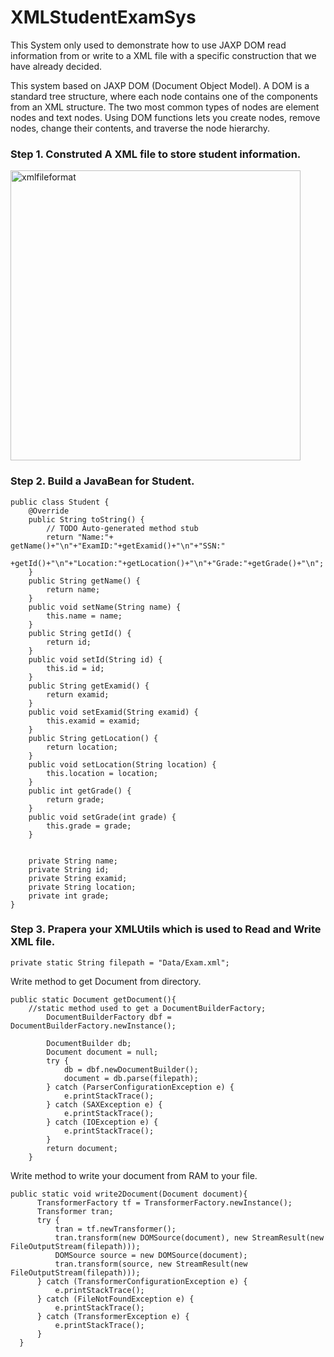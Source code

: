 # XMLStudentExamSys

This System only used to demonstrate how to use JAXP DOM read information from or write to a XML file with a specific construction that we have already decided.

This system based on JAXP DOM (Document Object Model). A DOM is a standard tree structure, where each node contains one of the components from an XML structure. The two most common types of nodes are element nodes and text nodes. Using DOM functions lets you create nodes, remove nodes, change their contents, and traverse the node hierarchy.

### Step 1. Construted A XML file to store student information.

<img width="464" alt="xmlfileformat" src="https://user-images.githubusercontent.com/22246345/32303733-6016b0fc-bf38-11e7-84a0-c7df8de78f61.png">

### Step 2. Build a JavaBean for Student.

```
public class Student {
	@Override
	public String toString() {
		// TODO Auto-generated method stub
		return "Name:"+ getName()+"\n"+"ExamID:"+getExamid()+"\n"+"SSN:"
				+getId()+"\n"+"Location:"+getLocation()+"\n"+"Grade:"+getGrade()+"\n";
	}
	public String getName() {
		return name;
	}
	public void setName(String name) {
		this.name = name;
	}
	public String getId() {
		return id;
	}
	public void setId(String id) {
		this.id = id;
	}
	public String getExamid() {
		return examid;
	}
	public void setExamid(String examid) {
		this.examid = examid;
	}
	public String getLocation() {
		return location;
	}
	public void setLocation(String location) {
		this.location = location;
	}
	public int getGrade() {
		return grade;
	}
	public void setGrade(int grade) {
		this.grade = grade;
	}
	
	
	private String name;
	private String id;
	private String examid;
	private String location;
	private int grade;
}
```


### Step 3. Prapera your XMLUtils which is used to Read and Write XML file.



```
private static String filepath = "Data/Exam.xml";
```

Write method to get Document from directory.
```
public static Document getDocument(){
    //static method used to get a DocumentBuilderFactory;
		DocumentBuilderFactory dbf = DocumentBuilderFactory.newInstance();
    
		DocumentBuilder db;
		Document document = null;
		try {
			db = dbf.newDocumentBuilder();
			document = db.parse(filepath);
		} catch (ParserConfigurationException e) {
			e.printStackTrace();
		} catch (SAXException e) {
			e.printStackTrace();
		} catch (IOException e) {
			e.printStackTrace();
		}
		return document;
	}
  ```
  
  
  Write method to write your document from RAM to your file.
  ```
  public static void write2Document(Document document){
		TransformerFactory tf = TransformerFactory.newInstance();
		Transformer tran;
		try {
			tran = tf.newTransformer();
			tran.transform(new DOMSource(document), new StreamResult(new FileOutputStream(filepath)));
			DOMSource source = new DOMSource(document);
			tran.transform(source, new StreamResult(new FileOutputStream(filepath)));
		} catch (TransformerConfigurationException e) {
			e.printStackTrace();
		} catch (FileNotFoundException e) {
			e.printStackTrace();
		} catch (TransformerException e) {
			e.printStackTrace();
		}
	}
  ```
  
